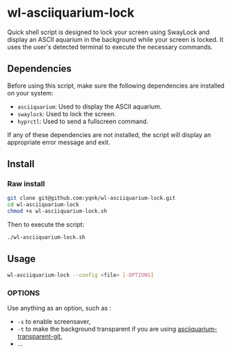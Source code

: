 # wl-asciiquarium-lock
Quick shell script is designed to lock your screen using SwayLock and display an ASCII aquarium in the background while your screen is locked. It uses the user's detected terminal to execute the necessary commands.

## Dependencies

Before using this script, make sure the following dependencies are installed on your system:

- `asciiquarium`: Used to display the ASCII aquarium.
- `swaylock`: Used to lock the screen.
- `hyprctl`: Used to send a fullscreen command.

If any of these dependencies are not installed, the script will display an appropriate error message and exit.

## Install

### Raw install

```bash
git clone git@github.com:yqnk/wl-asciiquarium-lock.git
cd wl-asciiquarium-lock
chmod +x wl-asciiquarium-lock.sh
```
Then to execute the script:
```bash
./wl-asciiquarium-lock.sh
```

## Usage

```bash
wl-asciiquarium-lock --config <file> [-OPTIONS]
```

### OPTIONS
Use anything as an option, such as :
- `-s` to enable screensaver,
- `-t` to make the background transparent if you are using [asciiquarium-transparent-git](https://aur.archlinux.org/packages/asciiquarium-transparent-git),
- ...

